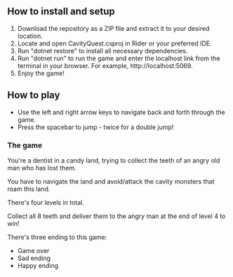 ## How to install and setup
1. Download the repository as a ZIP file and extract it to your desired location.
2. Locate and open CavityQuest.csproj in Rider or your preferred IDE.
3. Run "dotnet restore" to install all necessary dependencies.
4. Run "dotnet run" to run the game and enter the localhost link from the terminal in your browser. For example, http://localhost:5069.
5. Enjoy the game!

## How to play
- Use the left and right arrow keys to navigate back and forth through the game.
- Press the spacebar to jump - twice for a double jump!

### The game
You're a dentist in a candy land, trying to collect the teeth of an angry old man who has lost them.

You have to navigate the land and avoid/attack the cavity monsters that roam this land.

There's four levels in total.

Collect all 8 teeth and deliver them to the angry man at the end of level 4 to win!

There's three ending to this game:
- Game over
- Sad ending
- Happy ending
